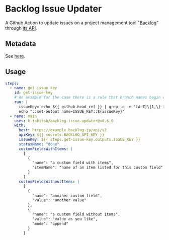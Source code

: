 # Backlog Issue Updater

A Github Action to update issues on a project management tool "[Backlog](https://backlog.com/)" through [its API](https://developer.nulab.com/docs/backlog).

## Metadata

See [here](https://github.com/k-tokitoh/backlog-issue-updater/blob/master/action.yml).

## Usage

```yml
steps:
  - name: get issue key
    id: get-issue-key
    # An example for the case there is a rule that branch names begin with its corresponding issue key.
    run: |
      issueKey=`echo ${{ github.head_ref }} | grep -o -e '[A-Z]\{1,\}-[0-9]\{1,\}'`
      echo "::set-output name=ISSUE_KEY::${issueKey}"
  - name: main
    uses: k-tokitoh/backlog-issue-updater@v0.6.0
    with:
      host: https://example.backlog.jp/api/v2
      apiKey: ${{ secrets.BACKLOG_API_KEY }}
      issueKey: ${{ steps.get-issue-key.outputs.ISSUE_KEY }}
      statusName: "done"
      customFieldsWithItems: |
        [
          {
            "name": "a custom field with items",
            "itemName": "name of an item listed for this custom field"
          }
        ]
      customFieldsWithoutItems: |
        [
          {
            "name": "another custom field",
            "value": "another value"
          },
          {
            "name": "a custom field without items",
            "value": "value as you like",
            "mode": "append"
          }
        ]
```
